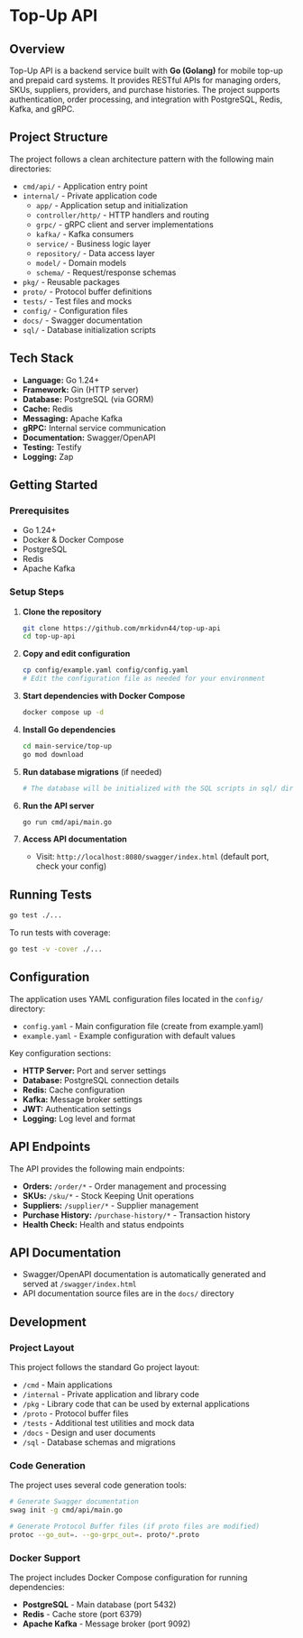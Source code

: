 # Top-Up API

## Overview

Top-Up API is a backend service built with **Go (Golang)** for mobile top-up and prepaid card systems. It provides RESTful APIs for managing orders, SKUs, suppliers, providers, and purchase histories. The project supports authentication, order processing, and integration with PostgreSQL, Redis, Kafka, and gRPC.

## Project Structure

The project follows a clean architecture pattern with the following main directories:

- `cmd/api/` - Application entry point
- `internal/` - Private application code
  - `app/` - Application setup and initialization
  - `controller/http/` - HTTP handlers and routing
  - `grpc/` - gRPC client and server implementations
  - `kafka/` - Kafka consumers
  - `service/` - Business logic layer
  - `repository/` - Data access layer
  - `model/` - Domain models
  - `schema/` - Request/response schemas
- `pkg/` - Reusable packages
- `proto/` - Protocol buffer definitions
- `tests/` - Test files and mocks
- `config/` - Configuration files
- `docs/` - Swagger documentation
- `sql/` - Database initialization scripts

## Tech Stack

- **Language:** Go 1.24+
- **Framework:** Gin (HTTP server)
- **Database:** PostgreSQL (via GORM)
- **Cache:** Redis
- **Messaging:** Apache Kafka
- **gRPC:** Internal service communication
- **Documentation:** Swagger/OpenAPI
- **Testing:** Testify
- **Logging:** Zap

## Getting Started

### Prerequisites

- Go 1.24+
- Docker & Docker Compose
- PostgreSQL
- Redis
- Apache Kafka

### Setup Steps

1. **Clone the repository**

   ```sh
   git clone https://github.com/mrkidvn44/top-up-api
   cd top-up-api
   ```

2. **Copy and edit configuration**

   ```sh
   cp config/example.yaml config/config.yaml
   # Edit the configuration file as needed for your environment
   ```

3. **Start dependencies with Docker Compose**

   ```sh
   docker compose up -d
   ```

4. **Install Go dependencies**

   ```sh
   cd main-service/top-up
   go mod download
   ```

5. **Run database migrations** (if needed)

   ```sh
   # The database will be initialized with the SQL scripts in sql/ directory
   ```

6. **Run the API server**

   ```sh
   go run cmd/api/main.go
   ```

7. **Access API documentation**
   - Visit: `http://localhost:8080/swagger/index.html` (default port, check your config)

## Running Tests

```sh
go test ./...
```

To run tests with coverage:

```sh
go test -v -cover ./...
```

## Configuration

The application uses YAML configuration files located in the `config/` directory:

- `config.yaml` - Main configuration file (create from example.yaml)
- `example.yaml` - Example configuration with default values

Key configuration sections:
- **HTTP Server:** Port and server settings
- **Database:** PostgreSQL connection details
- **Redis:** Cache configuration
- **Kafka:** Message broker settings
- **JWT:** Authentication settings
- **Logging:** Log level and format

## API Endpoints

The API provides the following main endpoints:

- **Orders:** `/order/*` - Order management and processing
- **SKUs:** `/sku/*` - Stock Keeping Unit operations
- **Suppliers:** `/supplier/*` - Supplier management
- **Purchase History:** `/purchase-history/*` - Transaction history
- **Health Check:** Health and status endpoints

## API Documentation

- Swagger/OpenAPI documentation is automatically generated and served at `/swagger/index.html`
- API documentation source files are in the `docs/` directory

## Development

### Project Layout

This project follows the standard Go project layout:

- `/cmd` - Main applications
- `/internal` - Private application and library code
- `/pkg` - Library code that can be used by external applications
- `/proto` - Protocol buffer files
- `/tests` - Additional test utilities and mock data
- `/docs` - Design and user documents
- `/sql` - Database schemas and migrations

### Code Generation

The project uses several code generation tools:

```sh
# Generate Swagger documentation
swag init -g cmd/api/main.go

# Generate Protocol Buffer files (if proto files are modified)
protoc --go_out=. --go-grpc_out=. proto/*.proto
```

### Docker Support

The project includes Docker Compose configuration for running dependencies:

- **PostgreSQL** - Main database (port 5432)
- **Redis** - Cache store (port 6379)  
- **Apache Kafka** - Message broker (port 9092)

